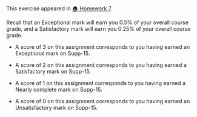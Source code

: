 This exercise appeared in <a href="assignment: 🏠 Homework 7">🏠 Homework 7</a>.

Recall that an Exceptional mark will earn you 0.5% of your overall course grade, and a Satisfactory mark will earn you 0.25% of your overall course grade.

* A score of 3 on this assignment corresponds to you having earned an Exceptional mark on Supp-15.

* A score of 2 on this assignment corresponds to you having earned a Satisfactory mark on Supp-15.

* A score of 1 on this assignment corresponds to you having earned a Nearly complete mark on Supp-15.

* A score of 0 on this assignment corresponds to you having earned an Unsatisfactory mark on Supp-15.
